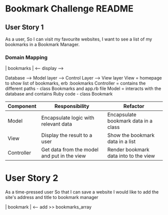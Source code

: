 # Bookmark Challenge README

## User Story 1
As a user,
So I can visit my favourite websites,
I want to see a list of my bookmarks in a Bookmark Manager.

### Domain Mapping
| bookmarks | <-- display -->

Database --> Model layer --> Control Layer --> View layer
View = homepage to show list of bookmarks, erb :bookmarks
Controller = contains the different paths - class Bookmarks and app.rb file
Model = interacts with the database and contains Ruby code - class Bookmark

| Component   | Responsibility                                | Refactor                                |
|------------ |---------------------------------------------  |---------------------------------------- |
| Model       | Encapsulate logic with relevant data          | Encapsulate bookmark data in a class    |
| View        | Display the result to a user                  | Show the bookmark data in a list        |
| Controller  | Get data from the model and put in the view   | Render bookmark data into to the view

# User Story 2
As a time-pressed user
So that I can save a website
I would like to add the site's address and title to bookmark manager

| bookmark | <-- add >> bookmarks_array 
